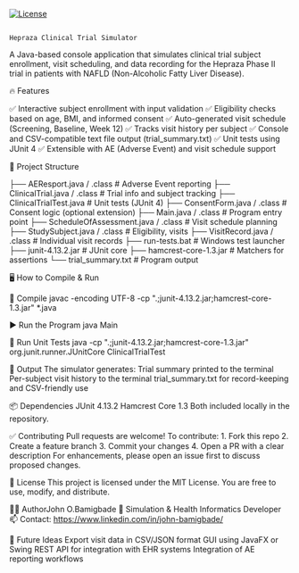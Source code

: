 [![License](https://img.shields.io/badge/license-Apache%202.0-blue.svg)](https://www.apache.org/licenses/LICENSE-2.0)

                                                                                                
                                                                                                Hepraza Clinical Trial Simulator

A Java-based console application that simulates clinical trial subject enrollment, visit scheduling, and data recording for the Hepraza Phase II trial in patients with NAFLD (Non-Alcoholic Fatty Liver Disease).

🔥 Features

✅ Interactive subject enrollment with input validation
✅ Eligibility checks based on age, BMI, and informed consent
✅ Auto-generated visit schedule (Screening, Baseline, Week 12)
✅ Tracks visit history per subject
✅ Console and CSV-compatible text file output (trial_summary.txt)
✅ Unit tests using JUnit 4
✅ Extensible with AE (Adverse Event) and visit schedule support

📁 Project Structure

├── AEResport.java / .class                # Adverse Event reporting
├── ClinicalTrial.java / .class           # Trial info and subject tracking
├── ClinicalTrialTest.java                # Unit tests (JUnit 4)
├── ConsentForm.java / .class             # Consent logic (optional extension)
├── Main.java / .class                    # Program entry point
├── ScheduleOfAssessment.java / .class    # Visit schedule planning
├── StudySubject.java / .class            # Eligibility, visits
├── VisitRecord.java / .class             # Individual visit records
├── run-tests.bat                         # Windows test launcher
├── junit-4.13.2.jar                      # JUnit core
├── hamcrest-core-1.3.jar                 # Matchers for assertions
└── trial_summary.txt                     # Program output

🖥️ How to Compile & Run

🔧 Compile
javac -encoding UTF-8 -cp ".;junit-4.13.2.jar;hamcrest-core-1.3.jar" *.java

▶️ Run the Program
java Main

🧪 Run Unit Tests
java -cp ".;junit-4.13.2.jar;hamcrest-core-1.3.jar" org.junit.runner.JUnitCore ClinicalTrialTest

🧾 Output
The simulator generates:
      Trial summary printed to the terminal
      Per-subject visit history to the terminal
      trial_summary.txt for record-keeping and CSV-friendly use

📦 Dependencies
      JUnit 4.13.2
      Hamcrest Core 1.3
      Both included locally in the repository.

✅ Contributing
Pull requests are welcome! To contribute:
     1. Fork this repo
     2. Create a feature branch
     3.  Commit your changes
     4. Open a PR with a clear description
For enhancements, please open an issue first to discuss proposed changes.

📄 License
    This project is licensed under the MIT License. You are free to use, modify, and distribute.

🙋‍♂️ AuthorJohn O.Bamigbade
💼 Simulation & Health Informatics Developer
📫 Contact: https://www.linkedin.com/in/john-bamigbade/


🧠 Future Ideas
    Export visit data in CSV/JSON format
    GUI using JavaFX or Swing
    REST API for integration with EHR systems
    Integration of AE reporting workflows

